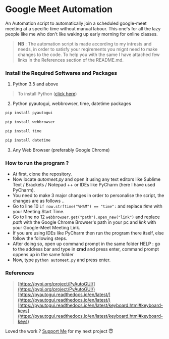 # **Google Meet Automation**
An Automation script to automatically join a scheduled google-meet meeting at a specific time without manual labour. This one's for all the lazy people like me who don't like waking up early morning for online classes.

>**NB** : The automation script is made according to my intrests and needs, in order to satisfy your reqirements you mignt need to make changes to the code. To help you with the same I have attached few links in the References section of the README.md.


### Install the Required Softwares and Packages
1. Python 3.5 and above
> To install Python ([click here](https://www.python.org/downloads/))
2. Python pyautogui, webbrowser, time, datetime packages
```python
pip install pyautogui
```
```python
pip install webbrowser
```
```python
pip install time
```
```python
pip install datetime
```
3. Any Web Browser (preferably Google Chrome)


### How to run the program ?
- At first, clone the repository.
- Now locate *automeet.py* and open it using any text editors like Sublime Text / Brackets / Notepad ++ or IDEs like PyCharm (here I have used PyCharm).
- You need to make 3 major changes in order to personalise the script, the changes are as follows ..
- Go to line 10 `if now.strftime("%H%M") == "time":` and replace *time* with your Meeting Start Time.
- Go to line no 12 `webbrowser.get("path").open_new("link")` and replace *path* with the Google Chrome Browser's path in your pc and *link* with your Google-Meet Meeting Link.
- If you are using IDEs like PyCharm then run the program there itself, else follow the following steps.
- After doing so, open up command prompt in the same folder 
	HELP : go to the address bar and type in **cmd** and press enter, command prompt oppens up in the same folder
- Now, type `python automeet.py` and press enter.

### References
> [https://pypi.org/project/PyAutoGUI/](https://pypi.org/project/PyAutoGUI/)
> [https://pyautogui.readthedocs.io/en/latest/](https://pyautogui.readthedocs.io/en/latest/)
> [https://pyautogui.readthedocs.io/en/latest/keyboard.html#keyboard-keys](https://pyautogui.readthedocs.io/en/latest/keyboard.html#keyboard-keys)

Loved the work ? [Support Me](https://paypal.me/shubhadeepmandal394?locale.x=en_GB) for my next project 😇